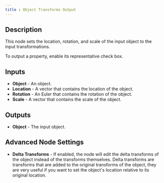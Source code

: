 ```yaml
---
title : Object Transforms Output
---
```


## Description

This node sets the location, rotation, and scale of the input object to
the input transformations.

To output a property, enable its representative check box.

## Inputs

- **Object** - An object.
- **Location** - A vector that contains the location of the object.
- **Rotation** - An Euler that contains the rotation of the object.
- **Scale** - A vector that contains the scale of the object.

## Outputs

- **Object** - The input object.

## Advanced Node Settings

- **Delta Transforms** - If enabled, the node will edit the delta
    transforms of the object instead of the transforms themselves. Delta
    transforms are transforms that are added to the original transforms
    of the object, they are very useful if you want to set the object's
    location relative to its original location.
